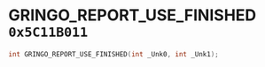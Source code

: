 # GRINGO_REPORT_USE_FINISHED `0x5C11B011`

```cpp
int GRINGO_REPORT_USE_FINISHED(int _Unk0, int _Unk1);
```